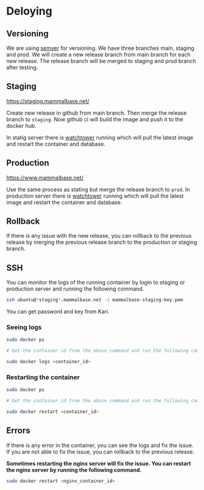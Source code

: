 # Deloying

## Versioning

We are using [semver](https://semver.org/) for versioning. We have three branches main, staging and prod. We will create a new release branch from main branch for each new release. The release branch will be merged to staging and prod branch after testing.

## Staging

https://staging.mammalbase.net/

Create new release in github from main branch. Then merge the release branch to `staging`. Now github ci will build the image and push it to the docker hub.

In statig server there is [watchtower](https://containrrr.dev/watchtower/) running which will pull the latest image and restart the container and database.

## Production

https://www.mammalbase.net/

Use the same process as stating but merge the release branch to `prod`. In production server there is [watchtower](https://containrrr.dev/watchtower/) running which will pull the latest image and restart the container and database.

## Rollback

If there is any issue with the new release, you can rollback to the previous release by merging the previous release branch to the production or staging branch.

## SSH

You can monitor the logs of the running container by login to staging or production server and running the following command.

```bash
ssh ubuntu@*staging*.mammalbase.net -i mammalbase-staging-key.pem
```
You can get password and key from Kari.

### Seeing logs

```bash
sudo docker ps

# Get the container id from the above command and run the following command

sudo docker logs <container_id>
```

### Restarting the container

```bash
sudo docker ps

# Get the container id from the above command and run the following command

sudo docker restart <container_id>
```

## Errors

If there is any error in the container, you can see the logs and fix the issue. If you are not able to fix the issue, you can rollback to the previous release.

**Sometimes restarting the nginx server will fix the issue. You can restart the nginx server by running the following command.**

```bash
sudo docker restart <nginx_container_id>
```

